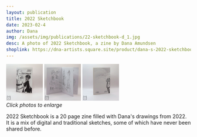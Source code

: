 ```yaml
---
layout: publication
title: 2022 Sketchbook
date: 2023-02-4
author: Dana
img: /assets/img/publications/22-sketchbook-d_1.jpg
desc: A photo of 2022 Sketchbook, a zine by Dana Amundsen
shoplink: https://dna-artists.square.site/product/dana-s-2022-sketchbook/4
---
```


<a href="/assets/img/publications/22-sketchbook-d_1.jpg"><img src="/assets/img/publications/22-sketchbook-d_1.jpg" alt="A photo of the cover of 2022 Sketchbook, by Dana Amundsen. The cover features Dana’s original characters Tove and Merri dancing together. Merri is wearing a white military uniform and Tove is wearing black robes." width="100"></a>
<a href="/assets/img/publications/22-sketchbook-d_2.jpg"><img src="/assets/img/publications/22-sketchbook-d_2.jpg" alt="A photo showing some of the pages of the sketchbook filled with drawings and explanatory text." width="100"></a>
<a href="/assets/img/publications/22-sketchbook-d_3.jpg"><img src="/assets/img/publications/22-sketchbook-d_3.jpg" alt="A photo showing one of the previously unpublished illustrations featured in the zine, and also showing the hand stitched binding." width="100"></a>  
*Click photos to enlarge*

2022 Sketchbook is a 20 page zine filled with Dana's drawings from 2022. It is a mix of digital and traditional sketches, some of which have never been shared before.
